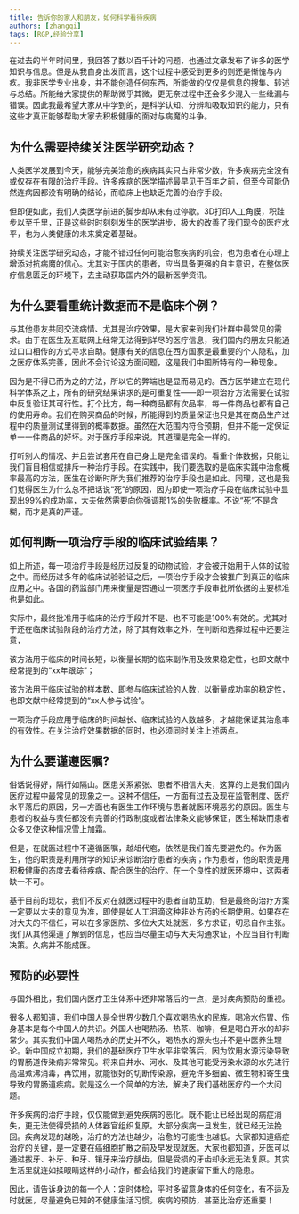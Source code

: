 ```yaml
---
title: 告诉你的家人和朋友，如何科学看待疾病
authors: [zhangqi]
tags: [RGP,经验分享]
---
```


在过去的半年时间里，我回答了数以百千计的问题，也通过文章发布了许多的医学知识与信息。但是从我自身出发而言，这个过程中感受到更多的则还是惭愧与内疚。我非医学专业出身，并不能创造任何东西，所能做的仅仅是信息的搜集、转述与总结。所能给大家提供的帮助微乎其微，更无奈过程中还会多少混入一些纰漏与错误。因此我最希望大家从中学到的，是科学认知、分辨和吸取知识的能力，只有这些才真正能够帮助大家去积极健康的面对与病魔的斗争。

## 为什么需要持续关注医学研究动态？

人类医学发展到今天，能够完美治愈的疾病其实只占非常少数，许多疾病完全没有或仅存在有限的治疗手段。许多疾病的医学描述最早见于百年之前，但至今可能仍然连病因都没有明确的结论，而临床上也缺乏完善的治疗手段。

但即便如此，我们人类医学前进的脚步却从未有过停歇。3D打印人工角膜，积跬步以至千里，正是这些时时刻刻发生的医学进步，极大的改善了我们现今的医疗水平，也为人类健康的未来奠定着基础。

持续关注医学研究动态，才能不错过任何可能治愈疾病的机会，也为患者在心理上增添对抗病魔的信心。尤其对于国内的患者，应当具备更强的自主意识，在整体医疗信息匮乏的环境下，去主动获取国内外的最新医学资讯。

## 为什么要看重统计数据而不是临床个例？

与其他患友共同交流病情、尤其是治疗效果，是大家来到我们社群中最常见的需求。由于在医生及互联网上经常无法得到详尽的医疗信息，我们国内的朋友只能通过口口相传的方式寻求自助。健康有关的信息在西方国家是最重要的个人隐私，加之医疗体系完善，因此不会讨论这方面问题，这是我们中国所特有的一种现象。

因为是不得已而为之的方法，所以它的弊端也是显而易见的。西方医学建立在现代科学体系之上，所有的研究结果讲求的是可重复性——即一项治疗方法需要在试验中反复验证其可行性。打个比方，每一种商品都有次品率，每一件商品也都有自己的使用寿命。我们在购买商品的时候，所能得到的质量保证也只是其在商品生产过程中的质量测试里得到的概率数据。虽然在大范围内符合预期，但并不能一定保证单一一件商品的好坏。对于医疗手段来说，其道理是完全一样的。

打听别人的情况、并且尝试套用在自己身上是完全错误的。看重个体数据，只能让我们盲目相信或排斥一种治疗手段。在实践中，我们要选取的是临床实践中治愈概率最高的方法，医生在诊断时所为我们推荐的治疗手段也是如此。同理，这也是我们觉得医生为什么总不把话说“死”的原因，因为即使一项治疗手段在临床试验中显现出99%的成功率，大夫依然需要向你强调那1%的失败概率。不说“死”不是含糊，而才是真的严谨。

## 如何判断一项治疗手段的临床试验结果？

如上所述，每一项治疗手段是经历过反复的动物试验，才会被开始用于人体的试验之中。而经历过多年的临床试验验证之后，一项治疗手段才会被推广到真正的临床应用之中。各国的药监部门用来衡量是否通过一项医疗手段审批所依据的主要标准也是如此。

实际中，最终批准用于临床的治疗手段并不是、也不可能是100%有效的。尤其对于还在临床试验阶段的治疗方法，除了其有效率之外，在判断和选择过程中还要注意，

该方法用于临床的时间长短，以衡量长期的临床副作用及效果稳定性，也即文献中经常提到的“xx年跟踪”；

该方法用于临床试验的样本数、即参与临床试验的人数，以衡量成功率的稳定性，也即文献中经常提到的“xx人参与试验”。

一项治疗手段应用于临床的时间越长、临床试验的人数越多，才越能保证其治愈率的有效性。在关注治疗效果数据的同时，也必须同时关注上述两点。

## 为什么要谨遵医嘱?

俗话说得好，隔行如隔山。医患关系紧张、患者不相信大夫，这算的上是我们国内医疗过程中最常见的现象之一。这种不信任，一方面有过去及现在监管制度、医疗水平落后的原因，另一方面也有医生工作环境与患者就医环境恶劣的原因。医生与患者的权益与责任都没有完善的行政制度或者法律条文能够保证，医生稀缺而患者众多又使这种情况雪上加霜。

但是，在就医过程中不遵循医嘱，越俎代庖，依然是我们首先要避免的。作为医生，他的职责是利用所学的知识来诊断治疗患者的疾病；作为患者，他的职责是用积极健康的态度去看待疾病、配合医生的治疗。在一个良性的就医环境中，这两者缺一不可。

基于目前的现状，我们不反对在就医过程中的患者自助互助，但是最终的治疗方案一定要以大夫的意见为准，即使是如人工泪滴这种非处方药的长期使用。如果存在对大夫的不信任，可以在多家医院、多位大夫处就医，多方求证，切忌自作主张。我们从其他渠道了解到的信息，也应当尽量主动与大夫沟通求证，不应当自行判断决策。久病并不能成医。

## 预防的必要性

与国外相比，我们国内医疗卫生体系中还非常落后的一点，是对疾病预防的重视。

很多人都知道，我们中国人是全世界少数几个喜欢喝热水的民族。喝冷水伤胃、伤身基本是每个中国人的共识。外国人也喝热汤、热茶、咖啡，但是喝白开水的却非常少。其实我们中国人喝热水的历史并不久，喝热水的源头也并不是中医养生理论。新中国成立初期，我们的基础医疗卫生水平非常落后，因为饮用水源污染导致的胃肠道传染病非常常见。将来自井水、河水、及其他可能受污染水源的水先进行高温煮沸消毒，再饮用，就能很好的切断传染源，避免许多细菌、微生物和寄生虫导致的胃肠道疾病。就是这么一个简单的方法，解决了我们基础医疗的一个大问题。

许多疾病的治疗手段，仅仅能做到避免疾病的恶化。既不能让已经出现的病症消失，更无法使得受损的人体器官组织复原。大部分疾病一旦发生，就已经无法挽回。疾病发现的越晚，治疗的方法也越少，治愈的可能性也越低。大家都知道癌症治疗的关键，是一定要在癌细胞扩散之前及早发现就医。大家也都知道，牙医可以通过拔牙、补牙、种牙、镶牙来治疗龋齿，但是受损的牙齿却永远无法复原。其实生活里就连如揉眼睛这样的小动作，都会给我们的健康留下重大的隐患。

因此，请告诉身边的每一个人：定时体检，平时多留意身体的任何变化，有不适及时就医，尽量避免已知的不健康生活习惯。疾病的预防，甚至比治疗还重要！
